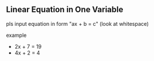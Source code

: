 ## Linear Equation in One Variable

pls input equation in form "ax + b = c" (look at whitespace)

example 
- 2x + 7 = 19
- 4x + 2 = 4